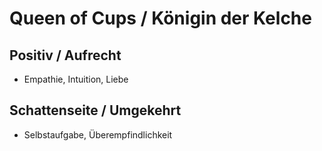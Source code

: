 # Queen of Cups / Königin der Kelche

## Positiv / Aufrecht

- Empathie, Intuition, Liebe

## Schattenseite / Umgekehrt

- Selbstaufgabe, Überempfindlichkeit
